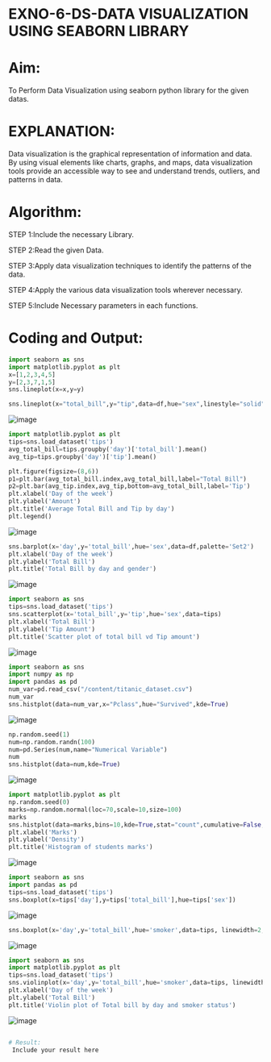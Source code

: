 # EXNO-6-DS-DATA VISUALIZATION USING SEABORN LIBRARY

# Aim:
  To Perform Data Visualization using seaborn python library for the given datas.

# EXPLANATION:
Data visualization is the graphical representation of information and data. By using visual elements like charts, graphs, and maps, data visualization tools provide an accessible way to see and understand trends, outliers, and patterns in data.

# Algorithm:
STEP 1:Include the necessary Library.

STEP 2:Read the given Data.

STEP 3:Apply data visualization techniques to identify the patterns of the data.

STEP 4:Apply the various data visualization tools wherever necessary.

STEP 5:Include Necessary parameters in each functions.

# Coding and Output:
```python
import seaborn as sns
import matplotlib.pyplot as plt
x=[1,2,3,4,5]
y=[2,3,7,1,5]
sns.lineplot(x=x,y=y)
```

```python
sns.lineplot(x="total_bill",y="tip",data=df,hue="sex",linestyle="solid",legend="auto")
```
![image](https://github.com/MeethaPrabhu/EXNO-6-DS/assets/119401038/744968ca-2a33-43fe-bf08-a0d6a70f7fb5)

```python
import matplotlib.pyplot as plt
tips=sns.load_dataset('tips')
avg_total_bill=tips.groupby('day')['total_bill'].mean()
avg_tip=tips.groupby('day')['tip'].mean()

plt.figure(figsize=(8,6))
p1=plt.bar(avg_total_bill.index,avg_total_bill,label="Total Bill")
p2=plt.bar(avg_tip.index,avg_tip,bottom=avg_total_bill,label='Tip')
plt.xlabel('Day of the week')
plt.ylabel('Amount')
plt.title('Average Total Bill and Tip by day')
plt.legend()
```
![image](https://github.com/MeethaPrabhu/EXNO-6-DS/assets/119401038/1c8702b1-678e-4704-b1c2-f5e4f58858e8)
```python
sns.barplot(x='day',y='total_bill',hue='sex',data=df,palette='Set2')
plt.xlabel('Day of the week')
plt.ylabel('Total Bill')
plt.title('Total Bill by day and gender')
```
![image](https://github.com/MeethaPrabhu/EXNO-6-DS/assets/119401038/8b6ebdad-5fed-4cc4-b04a-d0c469ca99a8)

```python
import seaborn as sns
tips=sns.load_dataset('tips')
sns.scatterplot(x='total_bill',y='tip',hue='sex',data=tips)
plt.xlabel('Total Bill')
plt.ylabel('Tip Amount')
plt.title('Scatter plot of total bill vd Tip amount')
```
![image](https://github.com/MeethaPrabhu/EXNO-6-DS/assets/119401038/9cf8eb81-08ca-4fa0-822a-d9fd805b5264)

```python
import seaborn as sns
import numpy as np
import pandas as pd
num_var=pd.read_csv("/content/titanic_dataset.csv")
num_var
sns.histplot(data=num_var,x="Pclass",hue="Survived",kde=True)
```
![image](https://github.com/MeethaPrabhu/EXNO-6-DS/assets/119401038/c04fd9ff-9763-41f5-9baf-40fee16a6bbe)

```python
np.random.seed(1)
num=np.random.randn(100)
num=pd.Series(num,name="Numerical Variable")
num
sns.histplot(data=num,kde=True)
```
![image](https://github.com/MeethaPrabhu/EXNO-6-DS/assets/119401038/576530fb-71d8-4ac9-8392-ae86aad4bf78)

```python
import matplotlib.pyplot as plt
np.random.seed(0)
marks=np.random.normal(loc=70,scale=10,size=100)
marks
sns.histplot(data=marks,bins=10,kde=True,stat="count",cumulative=False,multiple="stack",element="bars",palette="Set1",color="black",shrink=0.7)
plt.xlabel('Marks')
plt.ylabel('Density')
plt.title('Histogram of students marks')
```
![image](https://github.com/MeethaPrabhu/EXNO-6-DS/assets/119401038/347fe8ae-e9db-4e73-bfa5-02188b12f470)

```python
import seaborn as sns
import pandas as pd
tips=sns.load_dataset('tips')
sns.boxplot(x=tips['day'],y=tips['total_bill'],hue=tips['sex'])
```
![image](https://github.com/MeethaPrabhu/EXNO-6-DS/assets/119401038/b44be239-52cb-4d68-a03d-9407f439452b)

```python
sns.boxplot(x='day',y='total_bill',hue='smoker',data=tips, linewidth=2,width=0.6, boxprops={'facecolor':'lightblue','edgecolor':'black'},whiskerprops={'color':'blue','linestyle':'--','linewidth':1.5},capprops={'color':'red','linestyle':'--','linewidth':1.5})
```
![image](https://github.com/MeethaPrabhu/EXNO-6-DS/assets/119401038/b2e3c978-ec50-4415-89ff-e52d08286103)

```python
import seaborn as sns
import matplotlib.pyplot as plt
tips=sns.load_dataset('tips')
sns.violinplot(x='day',y='total_bill',hue='smoker',data=tips, linewidth=2,width=0.6, palette='Set1',color='blue',inner="quartile")
plt.xlabel('Day of the week')
plt.ylabel('Total Bill')
plt.title('Violin plot of Total bill by day and smoker status')
```
![image](https://github.com/MeethaPrabhu/EXNO-6-DS/assets/119401038/63d2729d-db79-4016-8634-fb8847fc716d)

```python

# Result:
 Include your result here
